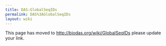 ```yaml
---
title: DAS:GlobalSeqIDs
permalink: DAS%3AGlobalSeqIDs
layout: wiki
---
```


This page has moved to <http://biodas.org/wiki/GlobalSeqIDs> please
update your link.
